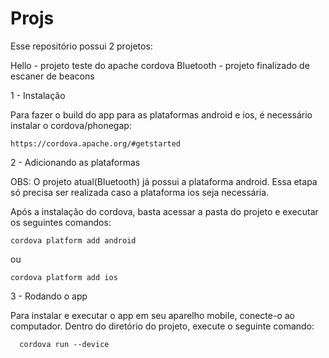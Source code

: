 # Projs

Esse repositório possui 2 projetos:

Hello - projeto teste do apache cordova
Bluetooth - projeto finalizado de escaner de beacons

1 - Instalação

Para fazer o build do app para as plataformas android e ios, é necessário instalar o cordova/phonegap:

    https://cordova.apache.org/#getstarted


2 - Adicionando as plataformas

OBS: O projeto atual(Bluetooth) já possui a plataforma android. Essa etapa só precisa ser realizada caso a plataforma ios seja necessária.

Após a instalação do cordova, basta acessar a pasta do projeto e executar os seguintes comandos:

    cordova platform add android

ou

    cordova platform add ios
  

3 - Rodando o app

Para instalar e executar o app em seu aparelho mobile, conecte-o ao computador. Dentro do diretório do projeto, execute o seguinte comando:

      cordova run --device


